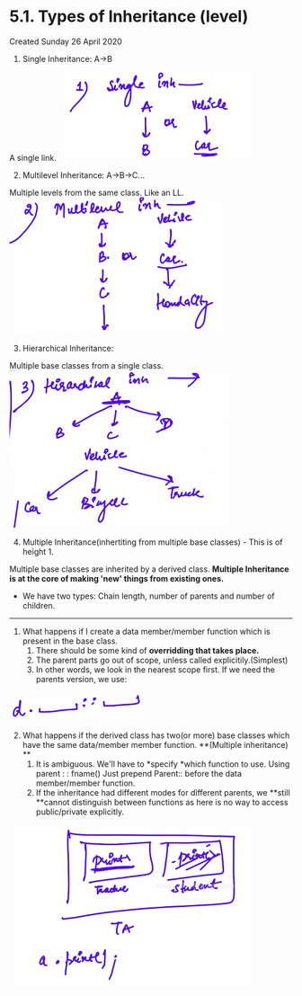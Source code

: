 # 5.1. Types of Inheritance (level)
Created Sunday 26 April 2020


1. Single Inheritance: A->B 

A single link.
![](zassets/Selection_109.png)

2. Multilevel Inheritance: A->B->C...

Multiple levels from the same class. Like an LL. 
![](zassets/Selection_112.png)

3. Hierarchical Inheritance: 

Multiple base classes from a single class.
![](zassets/Selection_111.png)

4. Multiple Inheritance(inhertiting from multiple base classes) - This is of height 1.

Multiple base classes are inherited by a derived class. **Multiple Inheritance is at the core of making 'new' things from existing ones.**


* We have two types: Chain length, number of parents and number of children.


*****


1. What happens if I create a data member/member function which is present in the base class.
	1. There should be some kind of **overridding **that takes place**.**
	2. The parent parts go out of scope, unless called explicitily.(Simplest)
	3. In other words, we look in the nearest scope first. If we need the parents version, we use:

![](zassets/Selection_115.png)

2. What happens if the derived class has two(or more) base classes which have the same data/member member function. **(Multiple inheritance) **
	1. It is ambiguous. We'll have to *specify *which function to use. Using parent : : fname() Just prepend Parent:: before the data member/member function. 
	2. If the inheritance had different modes for different parents, we **still **cannot distinguish between functions as here is no way to access public/private explicitly.

![](zassets/Selection_113.png)




